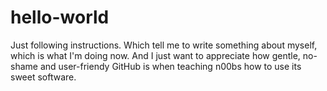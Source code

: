 # hello-world
Just following instructions.
Which tell me to write something about myself, which is what I'm doing now. And I just want to appreciate how gentle, no-shame and user-friendy GitHub is when teaching n00bs how to use its sweet software.
